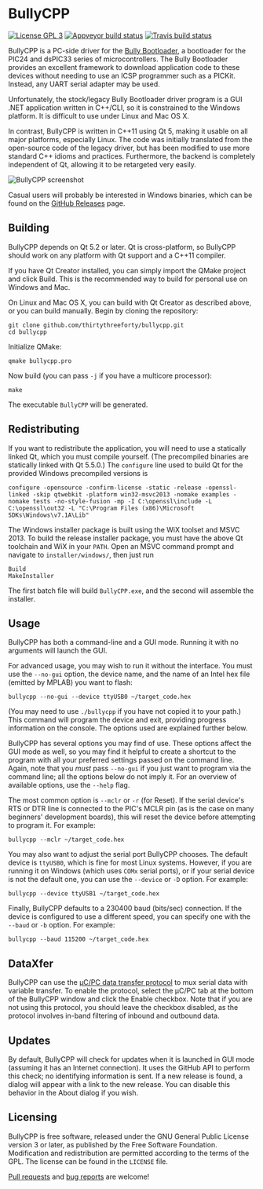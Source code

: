 BullyCPP
========

[![License GPL 3][badge-license]][license]
[![Appveyor build status][badge-appveyor]][appveyor]
[![Travis build status][badge-travis]][travis]

BullyCPP is a PC-side driver for the [Bully Bootloader](http://www.reesemicro.com/), a bootloader for the PIC24 and dsPIC33 series of microcontrollers.
The Bully Bootloader provides an excellent framework to download application code to these devices without needing to use an ICSP programmer such as a PICKit.
Instead, any UART serial adapter may be used.

Unfortunately, the stock/legacy Bully Bootloader driver program is a GUI .NET application written in C++/CLI, so it is constrained to the Windows platform.
It is difficult to use under Linux and Mac OS X.

In contrast, BullyCPP is written in C++11 using Qt 5, making it usable on all major platforms, especially Linux.
The code was initially translated from the open-source code of the legacy driver, but has been modified to use more standard C++ idioms and practices.
Furthermore, the backend is completely independent of Qt, allowing it to be retargeted very easily.

![BullyCPP screenshot](https://github.com/thirtythreeforty/bullycpp/raw/master/screenshot.png)

Casual users will probably be interested in Windows binaries, which can be found on the [GitHub Releases](https://github.com/thirtythreeforty/bullycpp/releases) page.

Building
--------
BullyCPP depends on Qt 5.2 or later.  Qt is cross-platform, so BullyCPP should work on any platform with Qt support and a C++11 compiler.

If you have Qt Creator installed, you can simply import the QMake project and click Build.
This is the recommended way to build for personal use on Windows and Mac.

On Linux and Mac OS X, you can build with Qt Creator as described above, or you can build manually.
Begin by cloning the repository:

    git clone github.com/thirtythreeforty/bullycpp.git
    cd bullycpp

Initialize QMake:

    qmake bullycpp.pro

Now build (you can pass `-j` if you have a multicore processor):

    make

The executable `BullyCPP` will be generated.

Redistributing
--------------
If you want to redistribute the application, you will need to use a statically linked Qt, which you must compile yourself.
(The precompiled binaries are statically linked with Qt 5.5.0.)
The `configure` line used to build Qt for the provided Windows precompiled versions is

    configure -opensource -confirm-license -static -release -openssl-linked -skip qtwebkit -platform win32-msvc2013 -nomake examples -nomake tests -no-style-fusion -mp -I C:\openssl\include -L C:\openssl\out32 -L "C:\Program Files (x86)\Microsoft SDKs\Windows\v7.1A\Lib"

The Windows installer package is built using the WiX toolset and MSVC 2013.
To build the release installer package, you must have the above Qt toolchain and WiX in your `PATH`.
Open an MSVC command prompt and navigate to `installer/windows/`, then just run

    Build
    MakeInstaller

The first batch file will build `BullyCPP.exe`, and the second will assemble the installer.

Usage
-----
BullyCPP has both a command-line and a GUI mode.
Running it with no arguments will launch the GUI.

For advanced usage, you may wish to run it without the interface.
You must use the `--no-gui` option, the device name, and the name of an Intel hex file (emitted by MPLAB) you want to flash:

    bullycpp --no-gui --device ttyUSB0 ~/target_code.hex

(You may need to use `./bullycpp` if you have not copied it to your path.)
This command will program the device and exit, providing progress information on the console.
The options used are explained further below.

BullyCPP has several options you may find of use.
These options affect the GUI mode as well, so you may find it helpful to create a shortcut to the program with all your preferred settings passed on the command line.
Again, note that you *must* pass `--no-gui` if you just want to program via the command line; all the options below do not imply it.
For an overview of available options, use the `--help` flag.

The most common option is `--mclr` or `-r` (for Reset).
If the serial device's RTS or DTR line is connected to the PIC's MCLR pin (as is the case on many beginners' development boards), this will reset the device before attempting to program it.
For example:

    bullycpp --mclr ~/target_code.hex

You may also want to adjust the serial port BullyCPP chooses.
The default device is `ttyUSB0`, which is fine for most Linux systems.
However, if you are running it on Windows (which uses `COMx` serial ports), or if your serial device is not the default one, you can use the `--device` or `-D` option.
For example:

    bullycpp --device ttyUSB1 ~/target_code.hex

Finally, BullyCPP defaults to a 230400 baud (bits/sec) connection.
If the device is configured to use a different speed, you can specify one with the `--baud` or `-b` option.
For example:

    bullycpp --baud 115200 ~/target_code.hex

DataXfer
--------
BullyCPP can use the [µC/PC data transfer protocol](http://www.ece.msstate.edu/courses/ece3724/main_pic24/docs/data_xfer.html) to mux serial data with variable transfer.
To enable the protocol, select the µC/PC tab at the bottom of the BullyCPP window and click the Enable checkbox.
Note that if you are not using this protocol, you should leave the checkbox disabled, as the protocol involves in-band filtering of inbound and outbound data.

Updates
-------
By default, BullyCPP will check for updates when it is launched in GUI mode (assuming it has an Internet connection).
It uses the GitHub API to perform this check; no identifying information is sent.
If a new release is found, a dialog will appear with a link to the new release.
You can disable this behavior in the About dialog if you wish.

Licensing
---------
BullyCPP is free software, released under the GNU General Public License version 3 or later, as published by the Free Software Foundation.
Modification and redistribution are permitted according to the terms of the GPL.
The license can be found in the `LICENSE` file.

[Pull requests](https://www.github.com/thirtythreeforty/bullycpp/pulls) and [bug reports](https://www.github.com/thirtythreeforty/bullycpp/issues) are welcome!

[badge-license]: https://img.shields.io/badge/license-GPL_3-green.svg?dummy
[license]: https://github.com/thirtythreeforty/bullycpp/blob/master/LICENSE
[badge-appveyor]: https://ci.appveyor.com/api/projects/status/fvcvqpw3me5l25pk?svg=true
[appveyor]: https://ci.appveyor.com/project/thirtythreeforty/bullycpp
[badge-travis]: https://api.travis-ci.org/thirtythreeforty/bullycpp.svg
[travis]: https://travis-ci.org/thirtythreeforty/bullycpp
